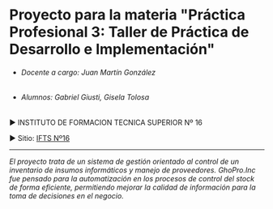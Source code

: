 # Proyecto para la materia "Práctica Profesional 3: Taller de Práctica de Desarrollo e Implementación"
- ###### *Docente a cargo: Juan Martín González* 
- ###### *Alumnos: Gabriel Giusti, Gisela Tolosa*
▶️ INSTITUTO DE FORMACION TECNICA SUPERIOR Nº 16

▶️ Sitio: [IFTS Nº16](https://ifts16.com/)

----------------------------------------------------------------------------------------

*El proyecto trata de un sistema de gestión orientado al control de un inventario de insumos informáticos y manejo de proveedores. GhoPro.Inc fue pensado para la automatización en los procesos de control del stock de forma eficiente, permitiendo mejorar la calidad de información para la toma de decisiones en el negocio.*

